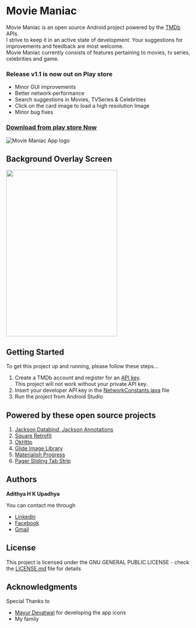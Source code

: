 # Movie Maniac

Movie Maniac is an open source Android project powered by the [TMDb](https://www.themoviedb.org/) APIs.<br/>
I strive to keep it in an active state of development. Your suggestions for improvements and feedback are most welcome.<br/>
Movie Maniac currently consists of features pertaining to movies, tv series, celebrities and game.<br/>

<h3>Release v1.1 is now out on Play store</h3>
<ul>
<li>Minor GUI improvements</li>
<li>Better network performance</li>
<li>Search suggestions in Movies, TVSeries & Celebrities</li>
<li>Click on the card image to load a high resolution Image</li>
<li>Minor bug fixes</li>
</ul>
<a href="https://play.google.com/store/apps/details?id=com.adithyaupadhya.moviemaniac&hl=en"><h3>Download from play store Now</h3></a>

![Movie Maniac App logo](app/src/main/res/mipmap-xxxhdpi/ic_launcher.png)

## Background Overlay Screen
<img src="app/src/main/res/drawable/app_background.jpg" align="middle" width="300" height="450"/>


## Getting Started

To get this project up and running, please follow these steps...

1. Create a TMDb account and register for an [API key](https://www.themoviedb.org/documentation/api). <br/>This project will not work without your private API key.
2. Insert your developer API key in the [NetworkConstants.java](networkmodule/src/main/java/com/adithyaupadhya/newtorkmodule/volley/constants/NetworkConstants.java) file
4. Run the project from Android Studio

## Powered by these open source projects

1. [Jackson Databind, Jackson Annotations](https://github.com/FasterXML)
2. [Square Retrofit](https://github.com/square/retrofit)
3. [OkHttp](https://github.com/square/okhttp)
4. [Glide Image Library](https://github.com/bumptech/glide)
5. [Materialish Progress](https://github.com/pnikosis/materialish-progress)
6. [Pager Sliding Tab Strip](https://github.com/astuetz/PagerSlidingTabStrip)

## Authors

**Adithya H K Upadhya** 

You can contact me through
* [Linkedin](https://in.linkedin.com/in/adithya-upadhya-2021b582)
* [Facebook](https://www.facebook.com/hkuadithya)
* [Gmail](mailto:developer.moviemaniac@gmail.com)

## License

This project is licensed under the  GNU GENERAL PUBLIC LICENSE - check the [LICENSE.md](LICENSE.md) file for details

## Acknowledgments

Special Thanks to
* [Mayur Devatwal](https://www.behance.net/mayurdevatwal) for developing the app icons
* My family
